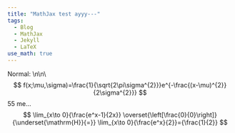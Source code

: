 ```yaml
---
title: "MathJax test ayyy---"
tags:
  - Blog
  - MathJax
  - Jekyll
  - LaTeX
use_math: true
---
```


Normal: \n\n\\
$$
f(x;\mu,\sigma)=\frac{1}{\sqrt{2\pi\sigma^{2}}}e^{-\frac{(x-\mu)^{2}}{2\sigma^{2}}}
$$
55 me...
$$
\lim_{x\to 0}{\frac{e^x-1}{2x}}
\overset{\left[\frac{0}{0}\right]}{\underset{\mathrm{H}}{=}}
\lim_{x\to 0}{\frac{e^x}{2}}={\frac{1}{2}}
$$
